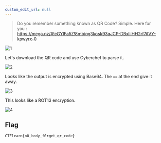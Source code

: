 ```yaml
---
custom_edit_url: null
---
```


> Do you remember something known as QR Code? Simple. Here for you : <br /> https://mega.nz/#!eGYlFa5Z!8mbiqg3kosk93qJCP-DBxIilHH2rf7iIVY-kpwyrx-0

![1](https://github.com/Knign/Write-ups/assets/110326359/81d22ea1-2318-495c-8548-1b0468fb3e81)

Let's download the QR code and use Cyberchef to parse it.

![2](https://github.com/Knign/Write-ups/assets/110326359/e302c23b-6cd8-4b30-bee1-8e236710852e)

Looks like the output is encrypted using Base64. The `==` at the end give it away.

![3](https://github.com/Knign/Write-ups/assets/110326359/638afb9a-d028-4be2-b889-3ffbb4c2c8be)

This looks like a ROT13 encryption.

![4](https://github.com/Knign/Write-ups/assets/110326359/8528b77e-7b25-48b2-b660-b866bfe473cf)

## Flag
```
CTFlearn{n0_body_f0rget_qr_code}
```
